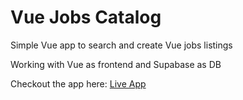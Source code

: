 # Vue Jobs Catalog

Simple Vue app to search and create Vue jobs listings

Working with Vue as frontend and Supabase as DB

Checkout the app here:
[Live App](https://vue-jobs-finder.netlify.app/)

